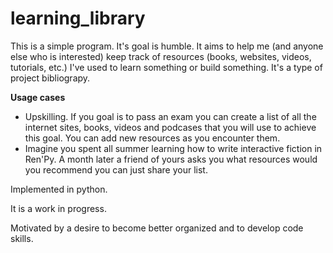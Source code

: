 # learning_library

This is a simple program. It's goal is humble. It aims to help me (and anyone else who is interested) keep track of resources (books, websites, videos, tutorials, etc.) I've used to learn something or build something. It's a type of project bibliograpy. 

**Usage cases** 
+ Upskilling. If you goal is to pass an exam you can create a list of all the internet sites, books, videos and podcases that you will use to achieve this goal. You can add new resources as you encounter them.
+ Imagine you spent all summer learning how to write interactive fiction in Ren'Py. A month later a friend of yours asks you what resources would you recommend you can just share your list. 

Implemented in python.

It is a work in progress.  

Motivated by a desire to become better organized and to develop code skills.
